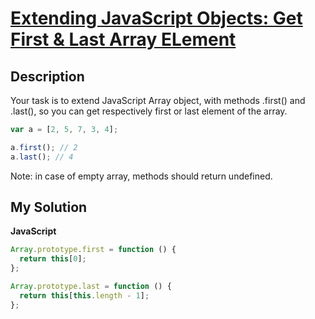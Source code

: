 # [Extending JavaScript Objects: Get First & Last Array ELement](https://www.codewars.com/kata/581351c40d8f13bc450008b8)

## Description

Your task is to extend JavaScript Array object, with methods .first() and .last(), so you can get respectively first or last element of the array.

```js
var a = [2, 5, 7, 3, 4];

a.first(); // 2
a.last(); // 4
```

Note: in case of empty array, methods should return undefined.

## My Solution

**JavaScript**

```js
Array.prototype.first = function () {
  return this[0];
};

Array.prototype.last = function () {
  return this[this.length - 1];
};
```
